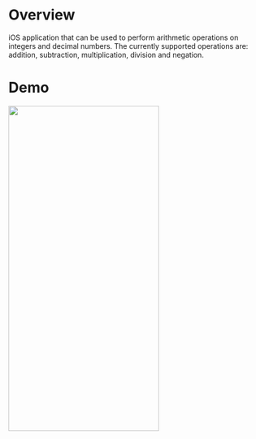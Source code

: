 # Overview

iOS application that can be used to perform arithmetic operations on integers and decimal numbers. The currently supported operations are: addition, subtraction, multiplication, division and negation. 

# Demo

<img src="https://user-images.githubusercontent.com/90746623/181343722-414eab3d-98c4-448d-b589-dc29d2ce4399.gif" width="296" height="640"/>
